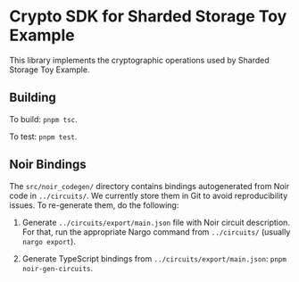 # Crypto SDK for Sharded Storage Toy Example

This library implements the cryptographic operations used by Sharded Storage Toy Example.

## Building

To build: `pnpm tsc`.

To test: `pnpm test`.

## Noir Bindings

The `src/noir_codegen/` directory contains bindings autogenerated from Noir code in `../circuits/`.
We currently store them in Git to avoid reproducibility issues.
To re-generate them, do the following:

1. Generate `../circuits/export/main.json` file with Noir circuit description.
   For that, run the appropriate Nargo command from `../circuits/` (usually `nargo export`).

2. Generate TypeScript bindings from `../circuits/export/main.json`:
     `pnpm noir-gen-circuits`.
